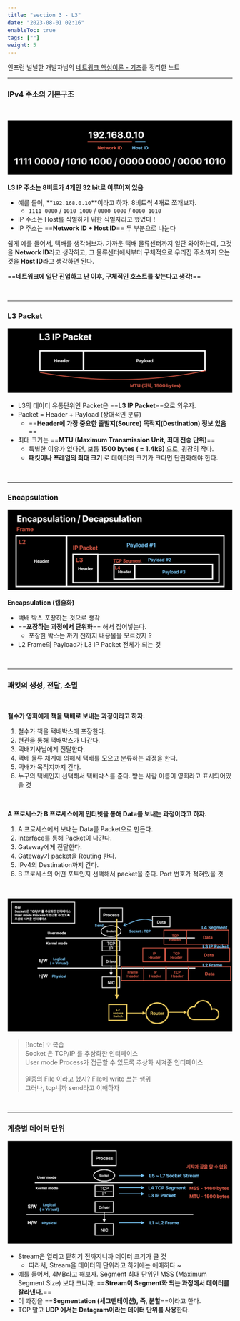 ```yaml
---
title: "section 3 - L3"
date: "2023-08-01 02:16"
enableToc: true
tags: [""]
weight: 5
---
```


인프런 널널한 개발자님의 <a href='https://www.inflearn.com/course/%EB%84%A4%ED%8A%B8%EC%9B%8C%ED%81%AC-%ED%95%B5%EC%8B%AC%EC%9D%B4%EB%A1%A0-%EA%B8%B0%EC%B4%88' target='_blank'>네트워크 핵심이론 - 기초</a>를 정리한 노트

<hr>

### IPv4 주소의 기본구조

<br>

![](brain/image/section3-1.png)

**L3 IP 주소는 8비트가 4개인 32 bit로 이루어져 있음**
- 예를 들어, **`192.168.0.10`**이라고 하자. 8비트씩 4개로 쪼개보자.
	- `1111 0000` / `1010 1000` / `0000 0000` / `0000 1010`
- IP 주소는 Host를 식별하기 위한 식별자라고 했었다 !
- IP 주소는 ==**Network ID + Host ID**== 두 부분으로 나눈다

쉽게 예를 들어서, 택배를 생각해보자. 가까운 택배 물류센터까지 일단 와야하는데, 그것을 **Network ID**라고 생각하고, 그 물류센터에서부터 구체적으로 우리집 주소까지 오는 것을 **Host ID**라고 생각하면 된다.

==**네트워크에 일단 진입하고 난 이후, 구체적인 호스트를 찾는다고 생각!**==

<br><hr>

### L3 Packet

![](brain/image/section3-2.png)

- L3의 데이터 유통단위인 Packet은 ==**L3 IP Packet**==으로 외우자.
- Packet = Header + Payload (상대적인 분류)
	- ==**Header에 가장 중요한 출발지(Source) 목적지(Destination) 정보 있음**==
- 최대 크기는 ==**MTU (Maximum Transmission Unit, 최대 전송 단위)**==
	- 특별한 이유가 없다면, 보통 **1500 bytes ( = 1.4kB)** 으로, 굉장히 작다.
	- **패킷이나 프레임의 최대 크기** 로 데이터의 크기가 크다면 단편화해야 한다.

<br><hr>

### Encapsulation

![](brain/image/section3-3.png)

**Encapsulation (캡슐화)**
- 택배 박스 포장하는 것으로 생각
- ==**포장하는 과정에서 단위화**== 해서 집어넣는다.
	- 포장한 박스는 까기 전까지 내용물을 모르겠지 ?
- L2 Frame의 Payload가 L3 IP Packet 전체가 되는 것

<br><hr>

### 패킷의 생성, 전달, 소멸

<br>

**철수가 영희에게 책을 택배로 보내는 과정이라고 하자.**
1. 철수가 책을 택배박스에 포장한다.
2. 현관을 통해 택배박스가 나간다.
3. 택배기사님에게 전달한다.
4. 택배 물류 체계에 의해서 택배를 모으고 분류하는 과정을 한다.
5. 택배가 목적지까지 간다.
6. 누구의 택배인지 선택해서 택배박스를 준다. 받는 사람 이름이 영희라고 표시되어있을 것

<br>

**A 프로세스가 B 프로세스에게 인터넷을 통해 Data를 보내는 과정이라고 하자.**
1. A 프로세스에서 보내는 Data를 Packet으로 만든다.
2. Interface를 통해 Packet이 나간다.
3. Gateway에게 전달한다.
4. Gateway가 packet을 Routing 한다.
5. IPv4의 Destination까지 간다.
6. B 프로세스의 어떤 포트인지 선택해서 packet을 준다. Port 번호가 적혀있을 것

<br>

![](brain/image/section3-4.png)

> [!note] 💡 복습 <br>
> Socket 은 TCP/IP 를 추상화한 인터페이스 <br>
> User mode Process가 접근할 수 있도록 추상화 시켜준 인터페이스 <br>
> <br>
> 일종의 File 이라고 했지? File에 write 쓰는 행위 <br>
> 그러나, tcp니까 send라고 이해하자

<br><hr>

### 계층별 데이터 단위

![](brain/image/section3-7.png)

- Stream은 열리고 닫히기 전까지니까 데이터 크기가 클 것
	- 따라서, Stream을 데이터의 단위라고 하기에는 애매하다 ~
- 예를 들어서, 4MB라고 해보자. Segment 최대 단위인 MSS (Maximum Segment Size) 보다 크니까, ==**Stream이 Segment화 되는 과정에서 데이터를 잘라낸다.**==
- 이 과정을 ==**Segmentation (세그멘테이션), 즉, 분할**==이라고 한다.
- TCP 말고 **UDP 에서는 Datagram이라는 데이터 단위를 사용**한다.